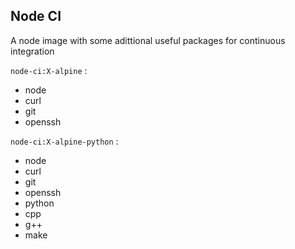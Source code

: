 ## Node CI

A node image with some adittional useful packages for continuous integration

`node-ci:X-alpine` :

- node
- curl
- git
- openssh

`node-ci:X-alpine-python` :

- node
- curl
- git
- openssh
- python
- cpp
- g++
- make
